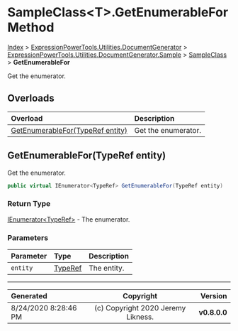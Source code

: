 ﻿# SampleClass&lt;T>.GetEnumerableFor Method

[Index](../index.md) > [ExpressionPowerTools.Utilities.DocumentGenerator](ExpressionPowerTools.Utilities.DocumentGenerator.a.md) > [ExpressionPowerTools.Utilities.DocumentGenerator.Sample](ExpressionPowerTools.Utilities.DocumentGenerator.Sample.n.md) > [SampleClass<T>](ExpressionPowerTools.Utilities.DocumentGenerator.Sample.SampleClass`1.cs.md) > **GetEnumerableFor**

Get the enumerator.

## Overloads

| Overload | Description |
| :-- | :-- |
| [GetEnumerableFor(TypeRef entity)](#getenumerablefortyperef-entity) | Get the enumerator. |
## GetEnumerableFor(TypeRef entity)

Get the enumerator.

```csharp
public virtual IEnumerator<TypeRef> GetEnumerableFor(TypeRef entity)
```

### Return Type

 [IEnumerator&lt;TypeRef>](https://docs.microsoft.com/dotnet/api/system.collections.generic.ienumerator-1)  - The enumerator.

### Parameters

| Parameter | Type | Description |
| :-- | :-- | :-- |
| `entity` | [TypeRef](ExpressionPowerTools.Utilities.DocumentGenerator.Hierarchy.TypeRef.cs.md) | The entity. |



---

| Generated | Copyright | Version |
| :-- | :-: | --: |
| 8/24/2020 8:28:46 PM | (c) Copyright 2020 Jeremy Likness. | **v0.8.0.0** |
